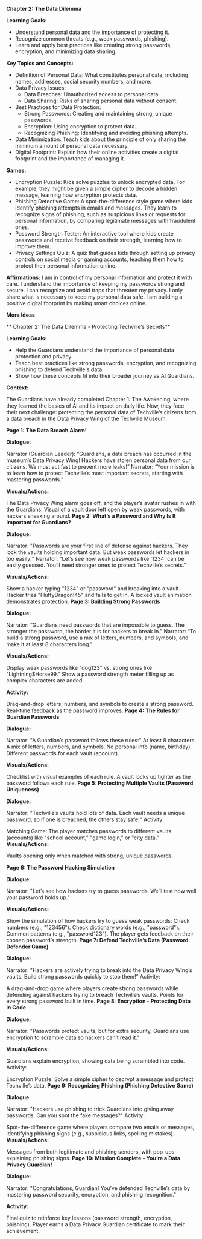 **Chapter 2: The Data Dilemma**

**Learning Goals:**

- Understand personal data and the importance of protecting it.
- Recognize common threats (e.g., weak passwords, phishing).
- Learn and apply best practices like creating strong passwords, encryption, and minimizing data sharing.

**Key Topics and Concepts:**

- Definition of Personal Data: What constitutes personal data, including names, addresses, social security numbers, and more.
- Data Privacy Issues:
  - Data Breaches: Unauthorized access to personal data.
  - Data Sharing: Risks of sharing personal data without consent.
- Best Practices for Data Protection:
  - Strong Passwords: Creating and maintaining strong, unique passwords.
  - Encryption: Using encryption to protect data.
  - Recognizing Phishing: Identifying and avoiding phishing attempts.
- Data Minimization: Teach kids about the principle of only sharing the minimum amount of personal data necessary.
- Digital Footprint: Explain how their online activities create a digital footprint and the importance of managing it.

**Games:**

- Encryption Puzzle: Kids solve puzzles to unlock encrypted data. For example, they might be given a simple cipher to decode a hidden message, learning how encryption protects data.
- Phishing Detective Game: A spot-the-difference style game where kids identify phishing attempts in emails and messages. They learn to recognize signs of phishing, such as suspicious links or requests for personal information, by comparing legitimate messages with fraudulent ones.
- Password Strength Tester: An interactive tool where kids create passwords and receive feedback on their strength, learning how to improve them.
- Privacy Settings Quiz: A quiz that guides kids through setting up privacy controls on social media or gaming accounts, teaching them how to protect their personal information online.

**Affirmations:**
I am in control of my personal information and protect it with care.
I understand the importance of keeping my passwords strong and secure.
I can recognize and avoid traps that threaten my privacy.
I only share what is necessary to keep my personal data safe.
I am building a positive digital footprint by making smart choices online.

**More Ideas**

** Chapter 2: The Data Dilemma - Protecting Techville’s Secrets**

**Learning Goals:**

- Help the Guardians understand the importance of personal data protection and privacy.
- Teach best practices like strong passwords, encryption, and recognizing phishing to defend Techville's data.
- Show how these concepts fit into their broader journey as AI Guardians.

**Context:**

The Guardians have already completed Chapter 1: The Awakening, where they learned the basics of AI and its impact on daily life. Now, they face their next challenge: protecting the personal data of Techville’s citizens from a data breach in the Data Privacy Wing of the Techville Museum.

**Page 1: The Data Breach Alarm!**

**Dialogue:**

Narrator (Guardian Leader): “Guardians, a data breach has occurred in the museum’s Data Privacy Wing! Hackers have stolen personal data from our citizens. We must act fast to prevent more leaks!”
Narrator: “Your mission is to learn how to protect Techville’s most important secrets, starting with mastering passwords.”

**Visuals/Actions:**

The Data Privacy Wing alarm goes off, and the player’s avatar rushes in with the Guardians.
Visual of a vault door left open by weak passwords, with hackers sneaking around.
**Page 2: What’s a Password and Why Is It Important for Guardians?**

**Dialogue:**

Narrator: "Passwords are your first line of defense against hackers. They lock the vaults holding important data. But weak passwords let hackers in too easily!"
Narrator: "Let’s see how weak passwords like '1234' can be easily guessed. You’ll need stronger ones to protect Techville’s secrets."

**Visuals/Actions:**

Show a hacker typing "1234" or "password" and breaking into a vault.
Hacker tries "FluffyDragon!45" and fails to get in. A locked vault animation demonstrates protection.
**Page 3: Building Strong Passwords**

**Dialogue:**

Narrator: “Guardians need passwords that are impossible to guess. The stronger the password, the harder it is for hackers to break in.”
Narrator: “To build a strong password, use a mix of letters, numbers, and symbols, and make it at least 8 characters long.”

**Visuals/Actions:**

Display weak passwords like "dog123" vs. strong ones like "Lightning$Horse99."
Show a password strength meter filling up as complex characters are added.

**Activity:**

Drag-and-drop letters, numbers, and symbols to create a strong password.
Real-time feedback as the password improves.
**Page 4: The Rules for Guardian Passwords**

**Dialogue:**

Narrator: "A Guardian’s password follows these rules:"
At least 8 characters.
A mix of letters, numbers, and symbols.
No personal info (name, birthday).
Different passwords for each vault (account).

**Visuals/Actions:**

Checklist with visual examples of each rule.
A vault locks up tighter as the password follows each rule.
**Page 5: Protecting Multiple Vaults (Password Uniqueness)**

**Dialogue:**

Narrator: "Techville’s vaults hold lots of data. Each vault needs a unique password, so if one is breached, the others stay safe!"
Activity:

Matching Game: The player matches passwords to different vaults (accounts) like "school account," "game login," or "city data."
**Visuals/Actions:**

Vaults opening only when matched with strong, unique passwords.

**Page 6: The Password Hacking Simulation**

**Dialogue:**

Narrator: "Let’s see how hackers try to guess passwords. We’ll test how well your password holds up."

**Visuals/Actions:**

Show the simulation of how hackers try to guess weak passwords:
Check numbers (e.g., "123456").
Check dictionary words (e.g., "password").
Common patterns (e.g., "password123").
The player gets feedback on their chosen password’s strength.
**Page 7: Defend Techville’s Data (Password Defender Game)**

**Dialogue:**

Narrator: "Hackers are actively trying to break into the Data Privacy Wing’s vaults. Build strong passwords quickly to stop them!"
Activity:

A drag-and-drop game where players create strong passwords while defending against hackers trying to breach Techville’s vaults.
Points for every strong password built in time.
**Page 8: Encryption - Protecting Data in Code**

**Dialogue:**

Narrator: "Passwords protect vaults, but for extra security, Guardians use encryption to scramble data so hackers can’t read it."

**Visuals/Actions:**

Guardians explain encryption, showing data being scrambled into code.
Activity:

Encryption Puzzle: Solve a simple cipher to decrypt a message and protect Techville’s data.
**Page 9: Recognizing Phishing (Phishing Detective Game)**

**Dialogue:**

Narrator: "Hackers use phishing to trick Guardians into giving away passwords. Can you spot the fake messages?"
Activity:

Spot-the-difference game where players compare two emails or messages, identifying phishing signs (e.g., suspicious links, spelling mistakes).
**Visuals/Actions:**

Messages from both legitimate and phishing senders, with pop-ups explaining phishing signs.
**Page 10: Mission Complete - You’re a Data Privacy Guardian!**

**Dialogue:**

Narrator: "Congratulations, Guardian! You’ve defended Techville’s data by mastering password security, encryption, and phishing recognition."

**Activity:**

Final quiz to reinforce key lessons (password strength, encryption, phishing).
Player earns a Data Privacy Guardian certificate to mark their achievement.
